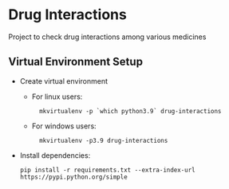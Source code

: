 # Drug Interactions
Project to check drug interactions among various medicines

## Virtual Environment Setup
-   Create virtual environment
    - For linux users:

            mkvirtualenv -p `which python3.9` drug-interactions

    - For windows users:

            mkvirtualenv -p3.9 drug-interactions


-   Install dependencies:       

        pip install -r requirements.txt --extra-index-url https://pypi.python.org/simple

